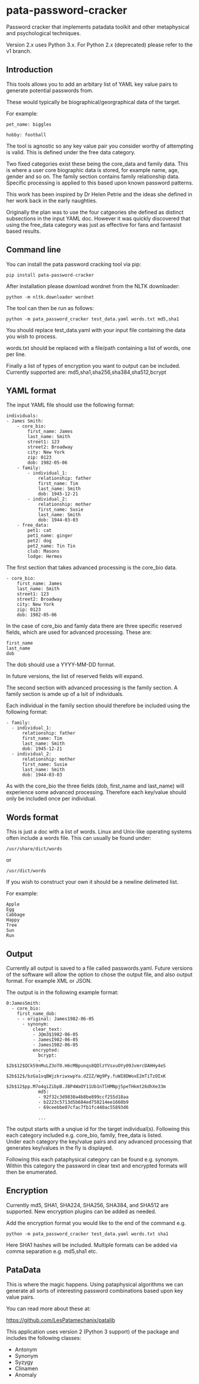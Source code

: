 # pata-password-cracker
Password cracker that implements patadata toolkit and other
metaphysical and psychological techniques.

Version 2.x uses Python 3.x. For Python 2.x (deprecated) please 
refer to the v1 branch. 

## Introduction

This tools allows you to add an arbitary list of YAML key
value pairs to generate potential passwords from.

These would typically be biographical/georgraphical data
of the target. 

For example:

```
pet_name: biggles

hobby: football
```

The tool is agnostic so any key value pair you consider
worthy of attempting is valid. This is defined under the 
free data category.

Two fixed categories exist these being the core_data and family data. 
This is where a user core biographic data is stored, for example name, age, 
gender and so on. The family section contains family relationship data.
Specific processing is applied to this based upon known password
patterns.

This work has been inspired by Dr Helen Petrie and the ideas she defined in 
her work back in the early naughties.

Originally the plan was to use the four catgeories she defined as distinct 
subsections in the input YAML doc. However it was quickly discovered that
using the free_data category was just as effective for fans and fantasist 
based results. 


## Command line 

You can install the pata password cracking tool via pip:

```
pip install pata-password-cracker
```

After installation please download wordnet from
the NLTK downloader:
 
```
python -m nltk.downloader wordnet
```

The tool can then be run as follows:

```
python -m pata_password_cracker test_data.yaml words.txt md5,sha1
```

You should replace test_data.yaml with your input file containing
the data you wish to process.

words.txt should be replaced with a file/path containing a list of 
words, one per line.

Finally a list of types of encryption you want to output can be included.
Currently supported are: md5,sha1,sha256,sha384,sha512,bcrypt


## YAML format

The input YAML file should use the following format:

```
individuals:
- James Smith:
    - core_bio:
        first_name: James
        last_name: Smith
        street1: 123
        street2: Broadway 
        city: New York
        zip: 0123
        dob: 1982-05-06
    - family:
        - individual_1: 
            relationship: father
            first_name: Tim
            last_name: Smith
            dob: 1945-12-21
        - individual_2: 
            relationship: mother  
            first_name: Susie
            last_name: Smith
            dob: 1944-03-03
    - free_data:
        pet1: cat
        pet1_name: ginger
        pet2: dog
        pet2_name: Tin Tin
        club: Masons
        lodge: Hermes
```

The first section that takes advanced processing is the
core_bio data.

```
- core_bio:
    first_name: James
    last_name: Smith
    street1: 123
    street2: Broadway 
    city: New York
    zip: 0123
    dob: 1982-05-06
```

In the case of core_bio and famly data there are three specific reserved
fields, which are used for advanced processing. These are:

```
first_name
last_name
dob      
```

The dob should use a YYYY-MM-DD format.

In future versions, the list of reserved fields will
expand. 

The second section with advanced processing is the family section.
A family section is amde up of a lsit of individuals.

Each individual in the family section should therefore be included
using the following format:

```
- family:
  - individual_1: 
      relationship: father
      first_name: Tim
      last_name: Smith
      dob: 1945-12-21
  - individual_2: 
      relationship: mother  
      first_name: Susie
      last_name: Smith
      dob: 1944-03-03
```

As with the core_bio the three fields (dob, first_name and last_name) will
experience some advanced processing. Therefore each key/value should 
only be included once per individual.

## Words format

This is just a doc with a list 
of words. Linux and Unix-like operating systems often
include a words file. This can usually be found under:

```
/usr/share/dict/words
```

or

```
/usr/dict/words
```

If you wish to construct your own it should be a newline delimeted list.

For example:

```
Apple
Egg
Cabbage
Happy
Tree
Sun
Run
```

## Output

Currently all output is saved to a file called passwords.yaml.
Future versions of the software will allow the option to chose
the output file, and also output format.
For example XML or JSON.

The output is in the following example format:

```
0:JamesSmith:
  - core_bio:
    first_name_dob:
    - - original: James1982-06-05
      - synonym:
          clear_text:
          - J@m3$1982-06-05
          - JamesI982-06-05
          - James1982-06-05
          encrypted:
            bcrypt:
            - $2b$12$QCk59nMuLZ3oT0.H6cMBpunqs8QDlzYVsxuOYy09JvmrcDAHHy4eS
            - $2b$12$/bzGa1sqBWjzkriwxwpYa.dZIZ/Wg9Py.fuWI8DWoxE2mTiTzOIxK
            - $2b$12$pp.M7o4qiZibpB.JBP4WaOY11Ub1nTlHMNpj5peTHkmt26dhXe33m
            md5:
            - 92f32c3d9830a4b8be899ccf255d18aa
            - b2223c5713d5b684ed758214ee1668b9
            - 69ceebbe07cfac7fb1fc440ac55893d6
 
            ...

```

The output starts with a unqiue id for the target individual(s).
Following this each category included e.g. core_bio, family, free_data
is listed.  
Under each category the key/value pairs and any advanced processing
that generates key/values in the fly is displayed. 

Following this each pataphysical category can be found e.g. synonym.
Within this category the password in clear text and encrypted formats
will then be enumerated.


## Encryption

Currently md5, SHA1, SHA224, SHA256, SHA384, and SHA512 are supported.
New encryption plugins can be added as needed.

Add the encryption format you would like to the end of the command e.g.

```
python -m pata_password_cracker test_data.yaml words.txt sha1
```

Here SHA1 hashes will be included. Multiple formats can be added via comma
separation e.g. md5,sha1 etc. 


## PataData

This is where the magic happens. Using pataphysical algorithms we can generate
all sorts of interesting password combinations based upon key value pairs.

You can read more about these at:

https://github.com/LesPatamechanix/patalib

This application uses version 2 (Python 3 support) of the package and includes the following classes:

* Antonym
* Synonym
* Syzygy
* Clinamen
* Anomaly






